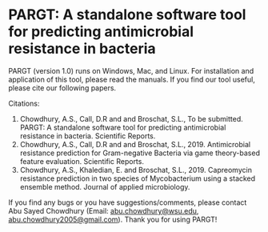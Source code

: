 # PARGT: A standalone software tool for predicting antimicrobial resistance in bacteria 

PARGT (version 1.0) runs on Windows, Mac, and Linux. For installation and application of this tool, please read the manuals. If you find our tool useful, please cite our following papers. 

Citations:
1.  Chowdhury, A.S., Call, D.R and and Broschat, S.L., To be submitted. PARGT: A standalone software tool for predicting antimicrobial resistance in bacteria. Scientific Reports.
2.	Chowdhury, A.S., Call, D.R and and Broschat, S.L., 2019. Antimicrobial resistance prediction for Gram-negative Bacteria via game theory-based feature evaluation. Scientific Reports.
3.	Chowdhury, A.S., Khaledian, E. and Broschat, S.L., 2019. Capreomycin resistance prediction in two species of Mycobacterium using a stacked ensemble method. Journal of applied microbiology.

If you find any bugs or you have suggestions/comments, please contact Abu Sayed Chowdhury (Email: abu.chowdhury@wsu.edu, abu.chowdhury2005@gmail.com). Thank you for using PARGT!
